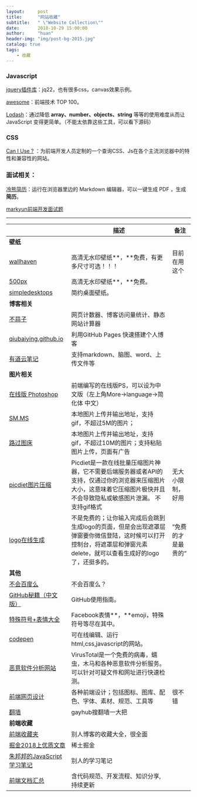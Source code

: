 ```yaml
---
layout:     post
title:      "网站收藏"
subtitle:   " \"Website Collection\""
date:       2018-10-29 15:00:00
author:     "huan"
header-img: "img/post-bg-2015.jpg"
catalog: true
tags:
    - 收藏
---
```



### Javascript

[jquery插件库](http://www.jq22.com/)：jq22，也有很多css，canvas效果示例。

[awesome](https://www.awesomes.cn/rank?sort=hot)：前端技术 TOP 100。

[Lodash](https://www.lodashjs.com/)：通过降低 **array、number、objects、string** 等等的使用难度从而让 JavaScript 变得更简单。（不能太依靠这些工具，可以看下源码）




### CSS

[Can I Use ?](https://caniuse.com/) ：为前端开发人员定制的一个查询CSS、Js在各个主流浏览器中的特性和兼容性的网站。



### 面试相关：

[冷熊简历](http://cv.ftqq.com/#)：运行在浏览器里边的 Markdown 编辑器，可以一键生成 PDF ，生成**简历**。

[markyun前端开发面试题](https://github.com/markyun/My-blog/blob/master/Front-end-Developer-Questions/Questions-and-Answers/README.md)



------



|                                                              | 描述                                                         | 备注               |
| ------------------------------------------------------------ | ------------------------------------------------------------ | ------------------ |
| **壁纸**                                                     |                                                              |                    |
| [wallhaven](https://alpha.wallhaven.cc/random)               | 高清无水印壁纸**，**免费，有更多尺寸可选！！！               | 目前在用这个       |
| [500px](https://500px.me/community/discover?t=rating)        | 高清无水印壁纸**，**免费。                                   |                    |
| [simpledesktops](http://simpledesktops.com/)                 | 简约桌面壁纸。                                               |                    |
| **博客相关**                                                 |                                                              |                    |
| [不蒜子](http://busuanzi.ibruce.info/)                       | 网页计数器、博客访问量统计、静态网站计算器                   |                    |
| [qiubaiying.github.io](https://github.com/qiubaiying/qiubaiying.github.io) | 利用GitHub Pages 快速搭建个人博客                            |                    |
| [有道云笔记](http://note.youdao.com/?auto=1)                 | 支持markdown、脑图、word、上传文件等                         |                    |
| **图片相关**                                                 |                                                              |                    |
| [在线版 Photoshop](https://www.photopea.com/)                | 前端编写的在线版PS，可以设为中文版（左上角More->language->简化体 中文） |                    |
| [SM.MS](https://sm.ms/)                                      | 本地图片上传并输出地址，支持gif，不超过5M的图片；            |                    |
| [路过图床](https://imgchr.com/)                              | 本地图片上传并输出地址，支持gif，不超过10M的图片；支持粘贴图片上传，页面有广告 |                    |
| [picdiet图片压缩](https://www.picdiet.com/zh-cn)             | Picdiet是一款在线批量压缩图片神器，它不需要后端服务器或者API的支持，仅通过你的浏览器来压缩图片大小，这意味着它压缩图片极快并且不会导致隐私或敏感图片泄漏。 不支持gif格式 | 无大小限制，好用   |
| [logo在线生成](https://www.logosc.cn/)                       | 不是免费的；让你输入完成后会跳到生成logo的页面，但是会出现遮罩层弹窗要你微信登陆，这时候可以打开控制台，将遮罩层和弹窗元素delete，就可以查看生成好的logo了，还挺多的。 | ”免费的才是最贵的“ |
| **其他**                                                     |                                                              |                    |
| [不会百度么](http://buhuibaidu.me/)                          | 不会百度么？                                                 |                    |
| [GitHub秘籍（中文版）](https://www.kancloud.cn/thinkphp/github-tips/37891) | GitHub使用指南。                                             |                    |
| [特殊符号+表情大全](http://cn.piliapp.com/facebook-symbols/) | Facebook表情**，**emoji，特殊符号等尽在其中。                |                    |
| [codepen](https://codepen.io/)                               | 可在线编辑、运行html,css,javascript的网站。                  |                    |
| [恶意软件分析网站](https://www.virustotal.com/zh-cn/)        | VirusTotal是一个免费的病毒，蠕虫，木马和各种恶意软件分析服务。可以针对可疑文件和网址进行快速检测。 |                    |
| [前端网页设计](https://www.seeseed.com/)                     | 各种前端设计；包括图标、图库、配色、字体、素材、规范、工具等 | 很不错             |
| [翻墙](https://github.com/search?q=%E7%BF%BB%E5%A2%99)       | gayhub搜翻墙一大把                                           |                    |
| **前端收藏**                                                 |                                                              |                    |
| [前端收藏夹](http://collect.w3ctrain.com/)                   | 别人博客的收藏大全，很全面                                   |                    |
| [掘金2018上优质文章](https://juejin.im/post/5b3adfe2e51d4555b17e85df) | 稀土掘金                                                     |                    |
| [朱邦邦的JavaScript学习笔记](https://github.com/zhubangbang/zhubangbang-javascript-notes) | 别人的学习笔记                                               |                    |
| [前端文档汇总](https://github.com/mgbq/front-end-Doc)        | 含代码规范、开发流程、知识分享,持续更新                      |                    |





